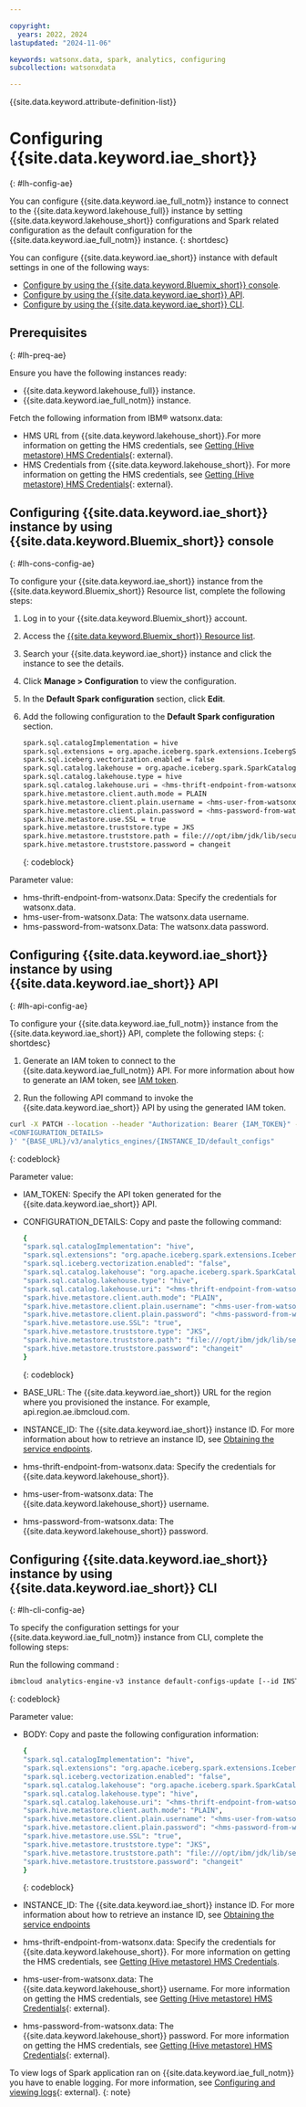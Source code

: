 ```yaml
---

copyright:
  years: 2022, 2024
lastupdated: "2024-11-06"

keywords: watsonx.data, spark, analytics, configuring
subcollection: watsonxdata

---
```


{{site.data.keyword.attribute-definition-list}}

# Configuring {{site.data.keyword.iae_short}}
{: #lh-config-ae}

You can configure {{site.data.keyword.iae_full_notm}} instance to connect to the {{site.data.keyword.lakehouse_full}} instance by setting {{site.data.keyword.lakehouse_short}} configurations and Spark related configuration as the default configuration for the {{site.data.keyword.iae_full_notm}} instance.
{: shortdesc}

You can configure {{site.data.keyword.iae_short}} instance with default settings in one of the following ways:

* [Configure by using the {{site.data.keyword.Bluemix_short}} console](#lh-cons-config-ae).
* [Configure by using the {{site.data.keyword.iae_short}} API](#lh-api-config-ae).
* [Configure by using the {{site.data.keyword.iae_short}} CLI](#lh-cli-config-ae).


## Prerequisites
{: #lh-preq-ae}

Ensure you have the following instances ready:

* {{site.data.keyword.lakehouse_full}} instance.
* {{site.data.keyword.iae_full_notm}} instance.

Fetch the following information from IBM® watsonx.data:
* HMS URL from {{site.data.keyword.lakehouse_short}}.For more information on getting the HMS credentials, see [Getting (Hive metastore) HMS Credentials]({{site.data.keyword.ref-hms-link}}){: external}.
* HMS Credentials from {{site.data.keyword.lakehouse_short}}. For more information on getting the HMS credentials, see [Getting (Hive metastore) HMS Credentials]({{site.data.keyword.ref-hms-link}}){: external}.

## Configuring {{site.data.keyword.iae_short}} instance by using {{site.data.keyword.Bluemix_short}} console
{: #lh-cons-config-ae}

To configure your {{site.data.keyword.iae_short}} instance from the {{site.data.keyword.Bluemix_short}} Resource list, complete the following steps:


1. Log in to your {{site.data.keyword.Bluemix_short}} account.
1. Access the [{{site.data.keyword.Bluemix_short}} Resource list](https://cloud.ibm.com/resources).
1. Search your {{site.data.keyword.iae_short}} instance and click the instance to see the details.
1. Click **Manage > Configuration** to view the configuration.
1. In the **Default Spark configuration** section, click **Edit**.
1. Add the following configuration to the **Default Spark configuration** section.

    ```bash
    spark.sql.catalogImplementation = hive
    spark.sql.extensions = org.apache.iceberg.spark.extensions.IcebergSparkSessionExtensions
    spark.sql.iceberg.vectorization.enabled = false
    spark.sql.catalog.lakehouse = org.apache.iceberg.spark.SparkCatalog
    spark.sql.catalog.lakehouse.type = hive
    spark.sql.catalog.lakehouse.uri = <hms-thrift-endpoint-from-watsonx.data> for example (thrift://81823aaf-8a88-4bee-a0a1-6e76a42dc833.cfjag3sf0s5o87astjo0.databases.appdomain.cloud:32683)
    spark.hive.metastore.client.auth.mode = PLAIN
    spark.hive.metastore.client.plain.username = <hms-user-from-watsonx.data> (for example, ibmlhapikey)
    spark.hive.metastore.client.plain.password = <hms-password-from-watsonx.data>
    spark.hive.metastore.use.SSL = true
    spark.hive.metastore.truststore.type = JKS
    spark.hive.metastore.truststore.path = file:///opt/ibm/jdk/lib/security/cacerts
    spark.hive.metastore.truststore.password = changeit
    ```
    {: codeblock}

Parameter value:
* hms-thrift-endpoint-from-watsonx.Data: Specify the credentials for watsonx.data.
* hms-user-from-watsonx.Data: The watsonx.data username.
* hms-password-from-watsonx.Data: The watsonx.data password.

## Configuring {{site.data.keyword.iae_short}} instance by using {{site.data.keyword.iae_short}} API
{: #lh-api-config-ae}

To configure your {{site.data.keyword.iae_full_notm}} instance from the {{site.data.keyword.iae_short}} API, complete the following steps:
{: shortdesc}

1. Generate an IAM token to connect to the {{site.data.keyword.iae_full_notm}} API. For more information about how to generate an IAM token, see [IAM token](https://cloud.ibm.com/docs/AnalyticsEngine?topic=AnalyticsEngine-retrieve-endpoints-serverless#endpoints-cli).

1. Run the following API command to invoke the {{site.data.keyword.iae_short}} API by using the generated IAM token.

```bash
curl -X PATCH --location --header "Authorization: Bearer {IAM_TOKEN}" --header "Accept: application/json" --header "Content-Type: application/merge-patch+json" --data '{
<CONFIGURATION_DETAILS>
}' "{BASE_URL}/v3/analytics_engines/{INSTANCE_ID/default_configs"
```
{: codeblock}

Parameter value:
* IAM_TOKEN: Specify the API token generated for the {{site.data.keyword.iae_short}} API.
* CONFIGURATION_DETAILS: Copy and paste the following command:
    ```bash
    {
    "spark.sql.catalogImplementation": "hive",
    "spark.sql.extensions": "org.apache.iceberg.spark.extensions.IcebergSparkSessionExtensions",
    "spark.sql.iceberg.vectorization.enabled": "false",
    "spark.sql.catalog.lakehouse": "org.apache.iceberg.spark.SparkCatalog",
    "spark.sql.catalog.lakehouse.type": "hive",
    "spark.sql.catalog.lakehouse.uri": "<hms-thrift-endpoint-from-watsonx.data> for example (thrift://81823aaf-8a88-4bee-a0a1-6e76a42dc833.cfjag3sf0s5o87astjo0.databases.appdomain.cloud:32683) ",
    "spark.hive.metastore.client.auth.mode": "PLAIN",
    "spark.hive.metastore.client.plain.username": "<hms-user-from-watsonx.data> (for example, ibmlhapikey)",
    "spark.hive.metastore.client.plain.password": "<hms-password-from-watsonx.data>",
    "spark.hive.metastore.use.SSL": "true",
    "spark.hive.metastore.truststore.type": "JKS",
    "spark.hive.metastore.truststore.path": "file:///opt/ibm/jdk/lib/security/cacerts",
    "spark.hive.metastore.truststore.password": "changeit"
    }
    ```
    {: codeblock}

* BASE_URL: The {{site.data.keyword.iae_short}} URL for the region where you provisioned the instance. For example, api.region.ae.ibmcloud.com.
* INSTANCE_ID: The {{site.data.keyword.iae_short}} instance ID. For more information about how to retrieve an instance ID, see [Obtaining the service endpoints](https://cloud.ibm.com/docs/AnalyticsEngine?topic=AnalyticsEngine-retrieve-endpoints-serverless#endpoints-cli).
* hms-thrift-endpoint-from-watsonx.data: Specify the credentials for {{site.data.keyword.lakehouse_short}}.
* hms-user-from-watsonx.data: The {{site.data.keyword.lakehouse_short}} username.
* hms-password-from-watsonx.data: The {{site.data.keyword.lakehouse_short}} password.

## Configuring {{site.data.keyword.iae_short}} instance by using {{site.data.keyword.iae_short}} CLI
{: #lh-cli-config-ae}

To specify the configuration settings for your {{site.data.keyword.iae_full_notm}} instance from CLI, complete the following steps:


Run the following command :

```bash
ibmcloud analytics-engine-v3 instance default-configs-update [--id INSTANCE_ID] --body BODY
```
{: codeblock}

Parameter value:
* BODY: Copy and paste the following configuration information:
    ```bash
    {
    "spark.sql.catalogImplementation": "hive",
    "spark.sql.extensions": "org.apache.iceberg.spark.extensions.IcebergSparkSessionExtensions",
    "spark.sql.iceberg.vectorization.enabled": "false",
    "spark.sql.catalog.lakehouse": "org.apache.iceberg.spark.SparkCatalog",
    "spark.sql.catalog.lakehouse.type": "hive",
    "spark.sql.catalog.lakehouse.uri": "<hms-thrift-endpoint-from-watsonx.data> for example (thrift://81823aaf-8a88-4bee-a0a1-6e76a42dc833.cfjag3sf0s5o87astjo0.databases.appdomain.cloud:32683) ",
    "spark.hive.metastore.client.auth.mode": "PLAIN",
    "spark.hive.metastore.client.plain.username": "<hms-user-from-watsonx.data> (for example, ibmlhapikey)",
    "spark.hive.metastore.client.plain.password": "<hms-password-from-watsonx.data>",
    "spark.hive.metastore.use.SSL": "true",
    "spark.hive.metastore.truststore.type": "JKS",
    "spark.hive.metastore.truststore.path": "file:///opt/ibm/jdk/lib/security/cacerts",
    "spark.hive.metastore.truststore.password": "changeit"
    }
    ```
    {: codeblock}

* INSTANCE_ID: The {{site.data.keyword.iae_short}} instance ID. For more information about how to retrieve an instance ID, see [Obtaining the service endpoints](https://cloud.ibm.com/docs/AnalyticsEngine?topic=AnalyticsEngine-retrieve-endpoints-serverless#endpoints-cli)
* hms-thrift-endpoint-from-watsonx.data: Specify the credentials for {{site.data.keyword.lakehouse_short}}. For more information on getting the HMS credentials, see [Getting (Hive metastore) HMS Credentials]({{site.data.keyword.ref-hms-link}}).
* hms-user-from-watsonx.data: The {{site.data.keyword.lakehouse_short}} username. For more information on getting the HMS credentials, see [Getting (Hive metastore) HMS Credentials]({{site.data.keyword.ref-hms-link}}){: external}.
* hms-password-from-watsonx.data: The {{site.data.keyword.lakehouse_short}} password. For more information on getting the HMS credentials, see [Getting (Hive metastore) HMS Credentials]({{site.data.keyword.ref-hms-link}}){: external}.

To view logs of Spark application ran on {{site.data.keyword.iae_full_notm}} you have to enable logging. For more information, see [Configuring and viewing logs](https://cloud.ibm.com/docs/AnalyticsEngine?topic=AnalyticsEngine-viewing-logs){: external}.
{: note}
